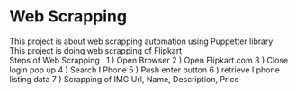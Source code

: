 # Web Scrapping
This project is about web scrapping automation using Puppetter library </br>
This project is doing web scrapping of Flipkart </br>
Steps of Web Scrapping : 
1 ) Open Browser
2 ) Open Flipkart.com
3 ) Close login pop up
4 ) Search I Phone
5 ) Push enter button
6 ) retrieve I phone listing data
7 ) Scrapping of IMG Url, Name, Description, Price
